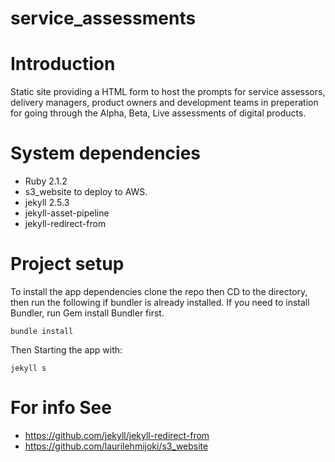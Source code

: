 service_assessments
===================

# Introduction
Static site providing a HTML form to host the prompts for service assessors, delivery managers, product owners and development teams in preperation for going through the Alpha, Beta, Live assessments of digital products.

# System dependencies

- Ruby 2.1.2
- s3_website to deploy to AWS.
- jekyll 2.5.3
- jekyll-asset-pipeline
- jekyll-redirect-from


# Project setup

To install the app dependencies clone the repo then CD to the directory, then run the following if bundler is already installed. If you need to install Bundler, run Gem install Bundler first. 

    bundle install

Then Starting the app with:

    jekyll s

# For info See

* https://github.com/jekyll/jekyll-redirect-from
* https://github.com/laurilehmijoki/s3_website